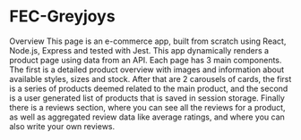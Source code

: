# FEC-Greyjoys
Overview
This page is an e-commerce app, built from scratch using React, Node.js, Express and tested with Jest. This app dynamically renders a product page using data from an API. Each page has 3 main components. The first is a detailed product overview with images and information about available styles, sizes and stock. After that are 2 carousels of cards, the first is a series of products deemed related to the main product, and the second is a user generated list of products that is saved in session storage. Finally there is a reviews section, where you can see all the reviews for a product, as well as aggregated review data like average ratings, and where you can also write your own reviews. 
